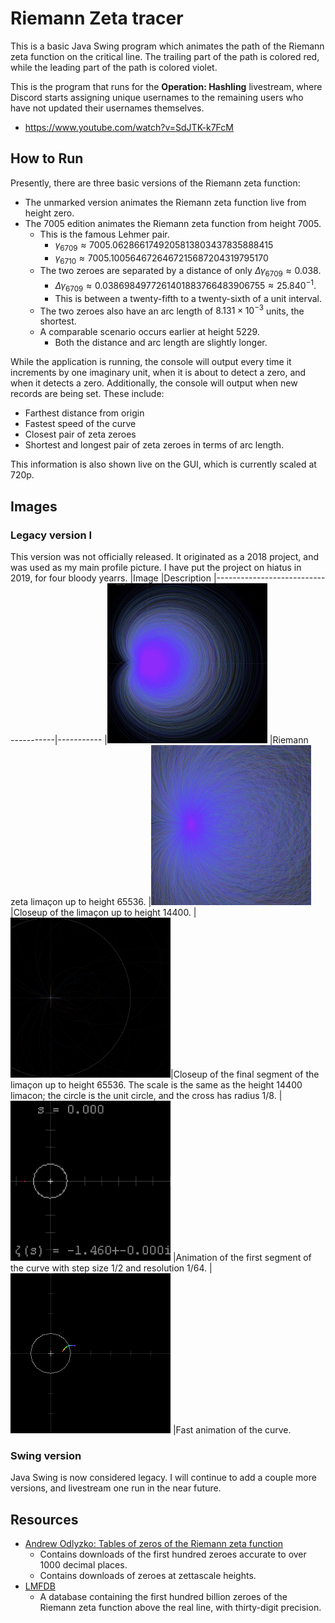 # Riemann Zeta tracer

This is a basic Java Swing program which animates the path of the Riemann zeta function on the critical line.
The trailing part of the path is colored red, while the leading part of the path is colored violet.

This is the program that runs for the **Operation: Hashling** livestream, where Discord starts assigning unique usernames to the remaining users who have not updated their usernames themselves.

* https://www.youtube.com/watch?v=SdJTK-k7FcM

## How to Run

Presently, there are three basic versions of the Riemann zeta function:

* The unmarked version animates the Riemann zeta function live from height zero.
* The 7005 edition animates the Riemann zeta function from height 7005.
    * This is the famous Lehmer pair.
        * $\gamma_{6709} \approx 7005.0628661749205813803437835888415$
        * $\gamma_{6710} \approx 7005.1005646726467215687204319795170$
    * The two zeroes are separated by a distance of only $\Delta \gamma_{6709} \approx 0.038$.
        * $\Delta \gamma_{6709} \approx 0.0386984977261401883766483906755 \approx 25.840^{-1}$.
        * This is between a twenty-fifth to a twenty-sixth of a unit interval.
    * The two zeroes also have an arc length of $8.131 \times 10^{-3}$ units, the shortest.
    * A comparable scenario occurs earlier at height $5229$.
        * Both the distance and arc length are slightly longer.

While the application is running, the console will output every time it increments by one imaginary unit, when it is about to detect a zero, and when it detects a zero. Additionally, the console will output when new records are being set. These include:

* Farthest distance from origin
* Fastest speed of the curve
* Closest pair of zeta zeroes
* Shortest and longest pair of zeta zeroes in terms of arc length.

This information is also shown live on the GUI, which is currently scaled at 720p.

## Images

### Legacy version I

This version was not officially released. It originated as a 2018 project, and was used as my main profile picture. I have put the project on hiatus in 2019, for four bloody yearrs.
|Image                                 |Description
|--------------------------------------|-----------
|![h65536](./images/Riemann65536.gif)  |Riemann zeta limaçon up to height 65536.
|![h14400](./images/Riemann14400.gif)  |Closeup of the limaçon up to height 14400.
|![h65536a](./images/Riemann65536a.gif)|Closeup of the final segment of the limaçon up to height 65536. The scale is the same as the height 14400 limacon; the circle is the unit circle, and the cross has radius 1/8.
|![anim1](./images/RiemannZeta1.gif)   |Animation of the first segment of the curve with step size 1/2 and resolution 1/64.
|![anim2](./images/Valentine19.webp)   |Fast animation of the curve. 

### Swing version

Java Swing is now considered legacy. I will continue to add a couple more versions, and livestream one run in the near future.

## Resources

* [Andrew Odlyzko: Tables of zeros of the Riemann zeta function](https://www-users.cse.umn.edu/~odlyzko/zeta_tables/index.html)
    * Contains downloads of the first hundred zeroes accurate to over 1000 decimal places.
    * Contains downloads of zeroes at zettascale heights.
* [LMFDB](https://www.lmfdb.org/zeros/zeta/)
    * A database containing the first hundred billion zeroes of the Riemann zeta function above the real line, with thirty-digit precision.

<style type="text/css">
    img {
        width: 256px;
    }
</style>